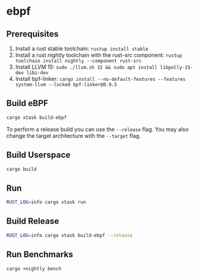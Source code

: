 # ebpf

## Prerequisites

1. Install a rust stable toolchain: `rustup install stable`
1. Install a rust nightly toolchain with the rust-src component: `rustup toolchain install nightly --component rust-src`
1. Install LLVM 15: `sudo ./llvm.sh 15 && sudo apt install libpolly-15-dev libz-dev`
1. Install bpf-linker: `cargo install --no-default-features --features system-llvm --locked bpf-linker@0.9.5`

## Build eBPF

```bash
cargo xtask build-ebpf
```

To perform a release build you can use the `--release` flag.
You may also change the target architecture with the `--target` flag.

## Build Userspace

```bash
cargo build
```

## Run

```bash
RUST_LOG=info cargo xtask run
```

## Build Release

```bash
RUST_LOG=info cargo xtask build-ebpf --release
```

## Run Benchmarks

```bash
cargo +nightly bench
```
